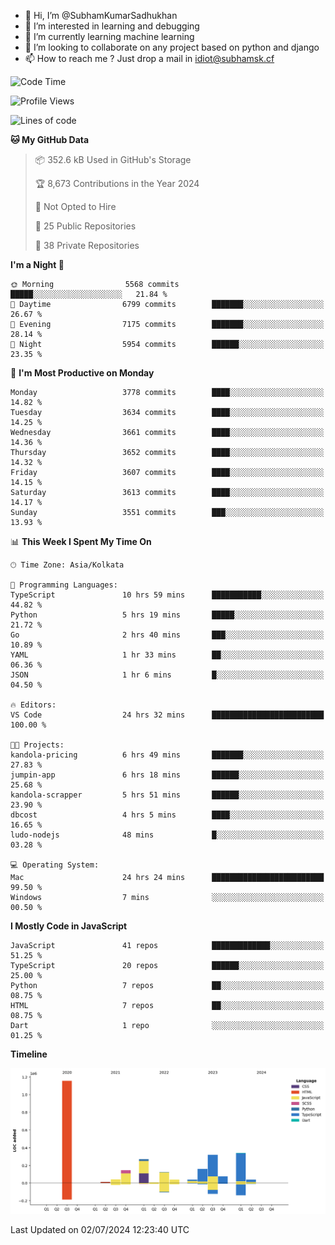 - 👋 Hi, I’m @SubhamKumarSadhukhan
- 👀 I’m interested in learning and debugging
- 🌱 I’m currently learning machine learning
- 💞️ I’m looking to collaborate on any project based on python and django
- 📫 How to reach me ?
      Just drop a mail in idiot@subhamsk.cf

<!---
SubhamKumarSadhukhan/SubhamKumarSadhukhan is a ✨ special ✨ repository because its `README.md` (this file) appears on your GitHub profile.
You can click the Preview link to take a look at your changes.
--->


<!--START_SECTION:waka-->
![Code Time](http://img.shields.io/badge/Code%20Time-2%2C280%20hrs%206%20mins-blue)

![Profile Views](http://img.shields.io/badge/Profile%20Views-0-blue)

![Lines of code](https://img.shields.io/badge/From%20Hello%20World%20I%27ve%20Written-2.7%20million%20lines%20of%20code-blue)

**🐱 My GitHub Data** 

> 📦 352.6 kB Used in GitHub's Storage 
 > 
> 🏆 8,673 Contributions in the Year 2024
 > 
> 🚫 Not Opted to Hire
 > 
> 📜 25 Public Repositories 
 > 
> 🔑 38 Private Repositories 
 > 
**I'm a Night 🦉** 

```text
🌞 Morning                5568 commits        █████░░░░░░░░░░░░░░░░░░░░   21.84 % 
🌆 Daytime                6799 commits        ███████░░░░░░░░░░░░░░░░░░   26.67 % 
🌃 Evening                7175 commits        ███████░░░░░░░░░░░░░░░░░░   28.14 % 
🌙 Night                  5954 commits        ██████░░░░░░░░░░░░░░░░░░░   23.35 % 
```
📅 **I'm Most Productive on Monday** 

```text
Monday                   3778 commits        ████░░░░░░░░░░░░░░░░░░░░░   14.82 % 
Tuesday                  3634 commits        ████░░░░░░░░░░░░░░░░░░░░░   14.25 % 
Wednesday                3661 commits        ████░░░░░░░░░░░░░░░░░░░░░   14.36 % 
Thursday                 3652 commits        ████░░░░░░░░░░░░░░░░░░░░░   14.32 % 
Friday                   3607 commits        ████░░░░░░░░░░░░░░░░░░░░░   14.15 % 
Saturday                 3613 commits        ████░░░░░░░░░░░░░░░░░░░░░   14.17 % 
Sunday                   3551 commits        ███░░░░░░░░░░░░░░░░░░░░░░   13.93 % 
```


📊 **This Week I Spent My Time On** 

```text
🕑︎ Time Zone: Asia/Kolkata

💬 Programming Languages: 
TypeScript               10 hrs 59 mins      ███████████░░░░░░░░░░░░░░   44.82 % 
Python                   5 hrs 19 mins       █████░░░░░░░░░░░░░░░░░░░░   21.72 % 
Go                       2 hrs 40 mins       ███░░░░░░░░░░░░░░░░░░░░░░   10.89 % 
YAML                     1 hr 33 mins        ██░░░░░░░░░░░░░░░░░░░░░░░   06.36 % 
JSON                     1 hr 6 mins         █░░░░░░░░░░░░░░░░░░░░░░░░   04.50 % 

🔥 Editors: 
VS Code                  24 hrs 32 mins      █████████████████████████   100.00 % 

🐱‍💻 Projects: 
kandola-pricing          6 hrs 49 mins       ███████░░░░░░░░░░░░░░░░░░   27.83 % 
jumpin-app               6 hrs 18 mins       ██████░░░░░░░░░░░░░░░░░░░   25.68 % 
kandola-scrapper         5 hrs 51 mins       ██████░░░░░░░░░░░░░░░░░░░   23.90 % 
dbcost                   4 hrs 5 mins        ████░░░░░░░░░░░░░░░░░░░░░   16.65 % 
ludo-nodejs              48 mins             █░░░░░░░░░░░░░░░░░░░░░░░░   03.28 % 

💻 Operating System: 
Mac                      24 hrs 24 mins      █████████████████████████   99.50 % 
Windows                  7 mins              ░░░░░░░░░░░░░░░░░░░░░░░░░   00.50 % 
```

**I Mostly Code in JavaScript** 

```text
JavaScript               41 repos            █████████████░░░░░░░░░░░░   51.25 % 
TypeScript               20 repos            ██████░░░░░░░░░░░░░░░░░░░   25.00 % 
Python                   7 repos             ██░░░░░░░░░░░░░░░░░░░░░░░   08.75 % 
HTML                     7 repos             ██░░░░░░░░░░░░░░░░░░░░░░░   08.75 % 
Dart                     1 repo              ░░░░░░░░░░░░░░░░░░░░░░░░░   01.25 % 
```



**Timeline**

![Lines of Code chart](https://raw.githubusercontent.com/SubhamKumarSadhukhan/SubhamKumarSadhukhan/main/assets/bar_graph.png)


 Last Updated on 02/07/2024 12:23:40 UTC
<!--END_SECTION:waka-->
